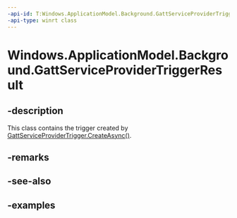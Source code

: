 ```yaml
---
-api-id: T:Windows.ApplicationModel.Background.GattServiceProviderTriggerResult
-api-type: winrt class
---
```


<!-- Class syntax.
public class GattServiceProviderTriggerResult
-->

# Windows.ApplicationModel.Background.GattServiceProviderTriggerResult

## -description
This class contains the trigger created by [GattServiceProviderTrigger.CreateAsync()](gattserviceprovidertrigger_createasync_776293710.md).

## -remarks

## -see-also

## -examples

